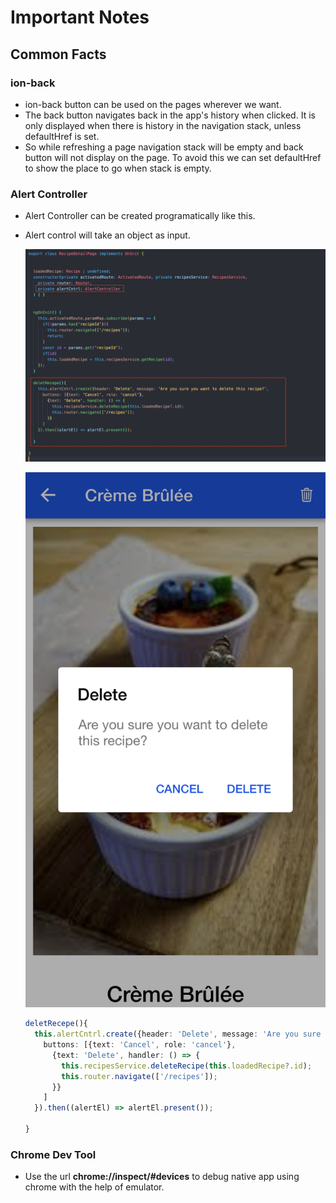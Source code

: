 # Important Notes

## Common Facts

### ion-back
- ion-back button can be used on the pages wherever we want.
- The back button navigates back in the app's history when clicked. It is only displayed when there is history in the navigation stack, unless defaultHref is set.
- So while refreshing a page navigation stack will be empty and back button will not display on the page. To avoid this we can set defaultHref to show the place to go when stack is empty.

### Alert Controller
- Alert Controller can be created programatically like this.
- Alert control will take an object as input.

  ![My Local Image](./ionic-components-basics/images/alert-component.png)

  ![My Local Image](./ionic-components-basics/images/alert-popup.png)

  ```typescript
  deletRecepe(){
    this.alertCntrl.create({header: 'Delete', message: 'Are you sure you want to delete this recipe?',
      buttons: [{text: 'Cancel', role: 'cancel'},
        {text: 'Delete', handler: () => {
          this.recipesService.deleteRecipe(this.loadedRecipe?.id);
          this.router.navigate(['/recipes']);
        }}
      ]
    }).then((alertEl) => alertEl.present());
    
  }
  ```

### Chrome Dev Tool
- Use the url **chrome://inspect/#devices** to debug native app using chrome with the help of emulator.
